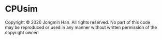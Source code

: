 # CPUsim

Copyright © 2020 Jongmin Han. All rights reserved. 
No part of this code may be reproduced or used in any manner without written permission of the copyright owner.
